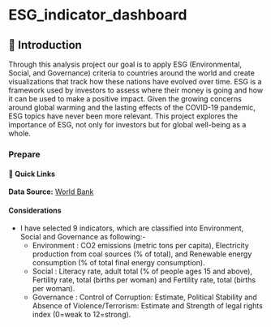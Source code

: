 # ESG_indicator_dashboard
## 📝 Introduction 
Through this analysis project our goal is to apply ESG (Environmental, Social, and Governance) criteria to countries around the world and create visualizations that track how these nations have evolved over time. ESG is a framework used by investors to assess where their money is going and how it can be used to make a positive impact. Given the growing concerns around global warming and the lasting effects of the COVID-19 pandemic, ESG topics have never been more relevant. This project explores the importance of ESG, not only for investors but for global well-being as a whole.

### Prepare
#### 🔗 Quick Links
**Data Source:** [World Bank](https://databank.worldbank.org/source/environment-social-and-governance?preview=on) <br>

#### Considerations
* I have selected 9 indicators, which are classified into Environment,  Social and Governance as following:-
    - Environment : CO2 emissions (metric tons per capita), Electricity production from coal sources (% of total), and Renewable energy consumption (% of total final energy consumption).
    - Social      : Literacy rate, adult total (% of people ages 15 and above), Fertility rate, total (births per woman) and Fertility rate, total (births per woman).
    - Governance  : Control of Corruption: Estimate, Political Stability and Absence of Violence/Terrorism: Estimate and Strength of legal rights index (0=weak to 12=strong).
